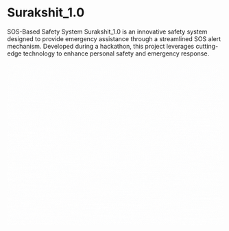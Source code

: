 # Surakshit_1.0
SOS-Based Safety System Surakshit_1.0 is an innovative safety system designed to provide emergency assistance through a streamlined SOS alert mechanism. Developed during a hackathon, this project leverages cutting-edge technology to enhance personal safety and emergency response.

![Project Overview](https://github.com/srikxcipher/Surakshit_1.0/blob/a8ecb1be37201fdc88d5ff8079acff3e1d6a3a4b/Assets/surakshit-canva-gif.gif)

